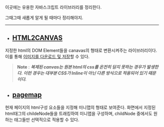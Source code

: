 이곳에는 유용한 자바스크립트 라이브러리를 정리한다. 

그때그때 새롭게 알게 될 때마다 정리해야지. 

***





+ ## [HTML2CANVAS](https://html2canvas.hertzen.com/)

지정한 html의 DOM Element들을 canavas의 형태로 변환시켜주는 라이브러리이다. 이를 통해 [이미지를 다운로드 및 저장](../html2canvas로_이미지_서버_저장.md)할 수 있다.

> **Note** : ***복제된 canvas는 원본 html의 css를 온전히 담지 못하는 경우가 발생한다. 이런 경우는 대부분 CSS가 Inline이 아닌 다른 방식으로 적용되어 있기 때문이다.***


+ ## [pagemap](https://larsjung.de/pagemap/)

현재 페이지의 html구성 요소들을 지정해 미니맵의 형태로 보여준다. 화면에서 지정된 html태그의 childeNode들을 트래킹하여 미니맵을 구성하며, childNode 중에서도 원하는 태그들만 선택적으로 적용할 수 있다. 